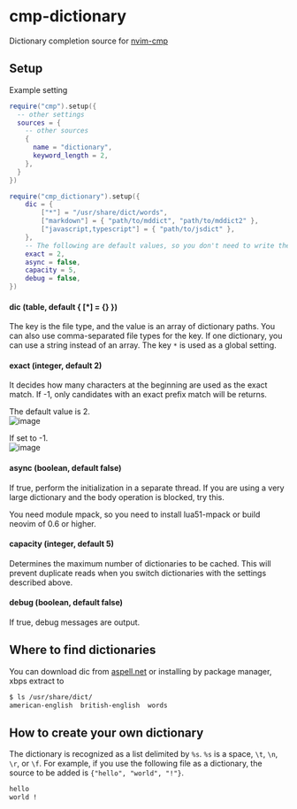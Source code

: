 # cmp-dictionary

Dictionary completion source for [nvim-cmp](https://github.com/hrsh7th/nvim-cmp)  

## Setup

Example setting

```lua
require("cmp").setup({
  -- other settings
  sources = {
    -- other sources
    {
      name = "dictionary",
      keyword_length = 2,
    },
  }
})

require("cmp_dictionary").setup({
    dic = {
        ["*"] = "/usr/share/dict/words",
        ["markdown"] = { "path/to/mddict", "path/to/mddict2" },
        ["javascript,typescript"] = { "path/to/jsdict" },
    },
    -- The following are default values, so you don't need to write them if you don't want to change them
    exact = 2,
    async = false, 
    capacity = 5,
    debug = false, 
})
```

#### dic (table, default { [*] = {} })

The key is the file type, and the value is an array of dictionary paths.
You can also use comma-separated file types for the key.
If one dictionary, you can use a string instead of an array.
The key `*` is used as a global setting.

#### exact (integer, default 2)

It decides how many characters at the beginning are used as the exact match.
If -1, only candidates with an exact prefix match will be returns.  

The default value is 2.  
![image](https://user-images.githubusercontent.com/82267684/145278036-afa56b20-a365-4165-822f-98db5d7f11b1.png)

If set to -1.  
![image](https://user-images.githubusercontent.com/82267684/145278316-1de264eb-86f8-4293-b20b-e3462efb2b68.png)

#### async (boolean, default false)

If true, perform the initialization in a separate thread.
If you are using a very large dictionary and the body operation is blocked, try this.

You need module mpack, so you need to install lua51-mpack or build neovim of 0.6 or higher.

#### capacity (integer, default 5)

Determines the maximum number of dictionaries to be cached.
This will prevent duplicate reads when you switch dictionaries with the settings described above.

#### debug (boolean, default false)

If true, debug messages are output.

## Where to find dictionaries

You can download dic from [aspell.net](https://ftp.gnu.org/gnu/aspell/dict/0index.html) or installing by package manager, xbps extract to

```bash
$ ls /usr/share/dict/
american-english  british-english  words
```

## How to create your own dictionary

The dictionary is recognized as a list delimited by `%s`. `%s` is a space, `\t`, `\n`, `\r`, or `\f`.
For example, if you use the following file as a dictionary, the source to be added is `{"hello", "world", "!"}`.

```txt
hello
world !
```
